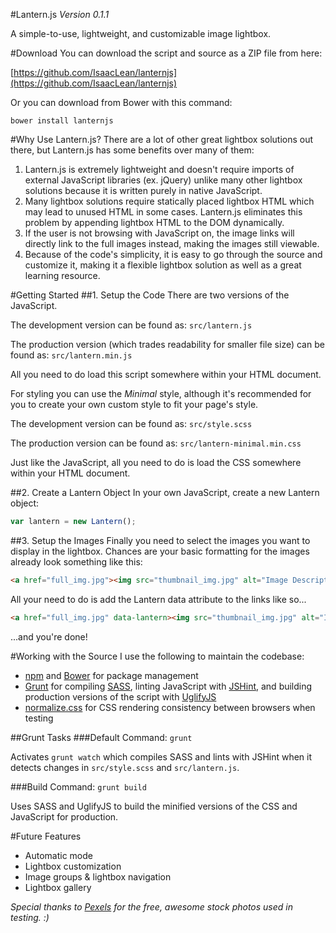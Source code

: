 #Lantern.js
*Version 0.1.1*

A simple-to-use, lightweight, and customizable image lightbox.

#Download
You can download the script and source as a ZIP file from here:

[https://github.com/IsaacLean/lanternjs](https://github.com/IsaacLean/lanternjs)

Or you can download from Bower with this command:

```bower install lanternjs```

#Why Use Lantern.js?
There are a lot of other great lightbox solutions out there, but Lantern.js has some benefits over many of them:

1. Lantern.js is extremely lightweight and doesn't require imports of external JavaScript libraries (ex. jQuery) unlike many other lightbox solutions because it is written purely in native JavaScript.
2. Many lightbox solutions require statically placed lightbox HTML which may lead to unused HTML in some cases. Lantern.js eliminates this problem by appending lightbox HTML to the DOM dynamically.
3. If the user is not browsing with JavaScript on, the image links will directly link to the full images instead, making the images still viewable.
4. Because of the code's simplicity, it is easy to go through the source and customize it, making it a flexible lightbox solution as well as a great learning resource.

#Getting Started
##1. Setup the Code
There are two versions of the JavaScript.

The development version can be found as: ```src/lantern.js```

The production version (which trades readability for smaller file size) can be found as: ```src/lantern.min.js```

All you need to do load this script somewhere within your HTML document.

For styling you can use the *Minimal* style, although it's recommended for you to create your own custom style to fit your page's style.

The development version can be found as: ```src/style.scss```

The production version can be found as: ```src/lantern-minimal.min.css```

Just like the JavaScript, all you need to do is load the CSS somewhere within your HTML document.

##2. Create a Lantern Object
In your own JavaScript, create a new Lantern object:

```javascript
var lantern = new Lantern();
```

##3. Setup the Images
Finally you need to select the images you want to display in the lightbox. Chances are your basic formatting for the images already look something like this:

```html
<a href="full_img.jpg"><img src="thumbnail_img.jpg" alt="Image Description"></a>
```

All your need to do is add the Lantern data attribute to the links like so...

```html
<a href="full_img.jpg" data-lantern><img src="thumbnail_img.jpg" alt="Image Description"></a>
```

...and you're done!

#Working with the Source
I use the following to maintain the codebase:
* [npm](https://npmjs.com) and [Bower](http://bower.io) for package management
* [Grunt](http://gruntjs.com) for compiling [SASS](http://sass-lang.com), linting JavaScript with [JSHint](https://github.com/gruntjs/grunt-contrib-jshint), and building production versions of the script with [UglifyJS](https://github.com/gruntjs/grunt-contrib-uglify)
* [normalize.css](https://necolas.github.io/normalize.css) for CSS rendering consistency between browsers when testing

##Grunt Tasks
###Default
Command: ```grunt```

Activates ```grunt watch``` which compiles SASS and lints with JSHint when it detects changes in ```src/style.scss``` and ```src/lantern.js```.

###Build
Command: ```grunt build```

Uses SASS and UglifyJS to build the minified versions of the CSS and JavaScript for production.

#Future Features
* Automatic mode
* Lightbox customization
* Image groups & lightbox navigation
* Lightbox gallery

*Special thanks to [Pexels](http://pexels.com/) for the free, awesome stock photos used in testing. :)*
